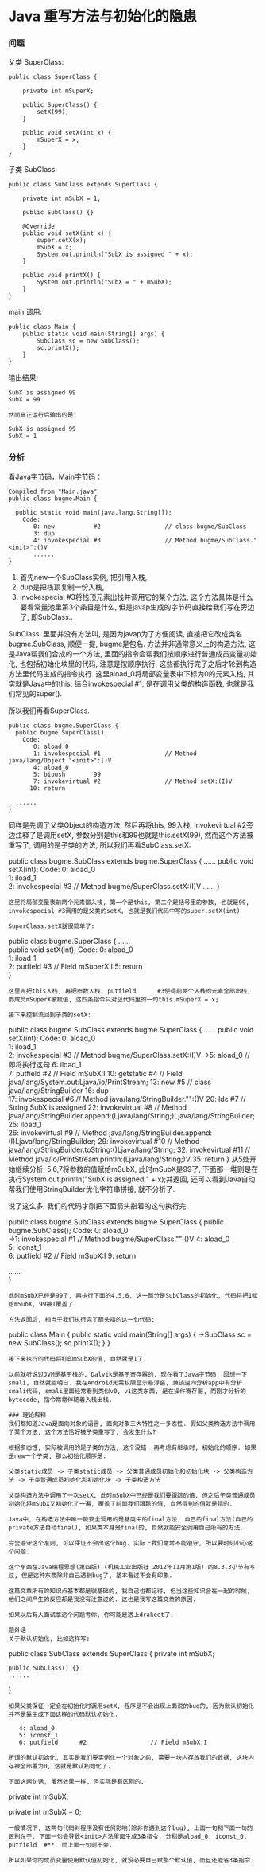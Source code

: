 Java 重写方法与初始化的隐患
===

### 问题

父类 SuperClass:

```
public class SuperClass {

    private int mSuperX;

    public SuperClass() {
        setX(99);
    }

    public void setX(int x) {
        mSuperX = x;
    }
}
```

子类 SubClass:

```
public class SubClass extends SuperClass {

    private int mSubX = 1;

    public SubClass() {}

    @Override
    public void setX(int x) {
        super.setX(x);
        mSubX = x;
        System.out.println("SubX is assigned " + x);
    }

    public void printX() {
        System.out.println("SubX = " + mSubX);
    }
}
```

main 调用:

```
public class Main {
    public static void main(String[] args) {
        SubClass sc = new SubClass();
        sc.printX();
    }
}
```

输出结果:

```
SubX is assigned 99
SubX = 99

然而真正运行后输出的是:

SubX is assigned 99
SubX = 1
```

### 分析

看Java字节码，Main字节码：

```
Compiled from "Main.java"
public class bugme.Main {
  ......
  public static void main(java.lang.String[]);
    Code:
       0: new           #2                  // class bugme/SubClass
       3: dup           
       4: invokespecial #3                  // Method bugme/SubClass."<init>":()V
       ......  
}
```

1. 首先new一个SubClass实例, 把引用入栈, 
2. dup是把栈顶复制一份入栈, 
3. invokespecial #3将栈顶元素出栈并调用它的某个方法, 这个方法具体是什么要看常量池里第3个条目是什么, 但是javap生成的字节码直接给我们写在旁边了, 即SubClass.<init>.

SubClass.<init> 里面并没有方法叫<init>, 是因为javap为了方便阅读, 直接把它改成类名bugme.SubClass, 顺便一提, bugme是包名. <init>方法并非通常意义上的构造方法, 这是Java帮我们合成的一个方法, 里面的指令会帮我们按顺序进行普通成员变量初始化, 也包括初始化块里的代码, 注意是按顺序执行, 这些都执行完了之后才轮到构造方法里代码生成的指令执行. 这里aload_0将局部变量表中下标为0的元素入栈, 其实就是Java中的this, 结合invokespecial #1, 是在调用父类的构造函数, 也就是我们常见的super().

所以我们再看SuperClass.<init>
```
public class bugme.SuperClass {
  public bugme.SuperClass();
    Code:
       0: aload_0       
       1: invokespecial #1                  // Method java/lang/Object."<init>":()V
       4: aload_0       
       5: bipush        99
       7: invokevirtual #2                  // Method setX:(I)V
      10: return  

  ......     
}
```

同样是先调了父类Object的构造方法, 然后再将this, 99入栈, invokevirtual #2旁边注释了是调用setX, 参数分别是this和99也就是this.setX(99), 然而这个方法被重写了, 调用的是子类的方法, 所以我们再看SubClass.setX:

public class bugme.SubClass extends bugme.SuperClass {
  ......
  public void setX(int);
    Code:
       0: aload_0       
       1: iload_1       
       2: invokespecial #3                  // Method bugme/SuperClass.setX:(I)V
       ......
}
```
这里将局部变量表前两个元素都入栈, 第一个是this, 第二个是括号里的参数, 也就是99, invokespecial #3调用的是父类的setX, 也就是我们代码中写的super.setX(int)

SuperClass.setX就很简单了:
```
public class bugme.SuperClass {
  ......     
  public void setX(int);
    Code:
       0: aload_0       
       1: iload_1       
       2: putfield      #3                  // Field mSuperX:I
       5: return        
}
```
这里先把this入栈, 再把参数入栈, putfield      #3使得前两个入栈的元素全部出栈, 而成员mSuperX被赋值, 这四条指令只对应代码里的一句this.mSuperX = x;

接下来控制流回到子类的setX:
```
public class bugme.SubClass extends bugme.SuperClass {
  ......
  public void setX(int);
    Code:
       0: aload_0       
       1: iload_1       
       2: invokespecial #3                  // Method bugme/SuperClass.setX:(I)V
     ->5: aload_0                           // 即将执行这句
       6: iload_1       
       7: putfield      #2                  // Field mSubX:I
      10: getstatic     #4                  // Field java/lang/System.out:Ljava/io/PrintStream;
      13: new           #5                  // class java/lang/StringBuilder
      16: dup           
      17: invokespecial #6                  // Method java/lang/StringBuilder."<init>":()V
      20: ldc           #7                  // String SubX is assigned 
      22: invokevirtual #8                  // Method java/lang/StringBuilder.append:(Ljava/lang/String;)Ljava/lang/StringBuilder;
      25: iload_1       
      26: invokevirtual #9                  // Method java/lang/StringBuilder.append:(I)Ljava/lang/StringBuilder;
      29: invokevirtual #10                 // Method java/lang/StringBuilder.toString:()Ljava/lang/String;
      32: invokevirtual #11                 // Method java/io/PrintStream.println:(Ljava/lang/String;)V
      35: return
}
从5处开始继续分析, 5,6,7将参数的值赋给mSubX, 此时mSubX是99了, 下面那一堆则是在执行System.out.println("SubX is assigned " + x);并返回, 还可以看到Java自动帮我们使用StringBuilder优化字符串拼接, 就不分析了.

说了这么多, 我们的代码才刚把下面箭头指着的这句执行完:

public class bugme.SubClass extends bugme.SuperClass {
  public bugme.SubClass();
    Code:
       0: aload_0       
     ->1: invokespecial #1                  // Method bugme/SuperClass."<init>":()V
       4: aload_0       
       5: iconst_1      
       6: putfield      #2                  // Field mSubX:I
       9: return        

  ......      
}
```
此时mSubX已经是99了, 再执行下面的4,5,6, 这一部分是SubClass的初始化, 代码将把1赋给mSubX, 99被1覆盖了.

方法返回后, 相当于我们执行完了箭头指的这一句代码:
```
public class Main {
    public static void main(String[] args) {
      ->SubClass sc = new SubClass();
        sc.printX();
    }
}
```
接下来执行的代码将打印mSubX的值, 自然就是1了.

以前就听说过JVM是基于栈的, Dalvik是基于寄存器的, 现在看了Java字节码, 回想一下smali, 自然就能明白. 我在Android无需权限显示悬浮窗, 兼谈逆向分析app中有分析smali代码, smali里面经常看到类似v0, v1这类东西, 是在操作寄存器, 而刚才分析的bytecode, 指令常常伴随着入栈出栈.

### 理论解释
我们都知道Java是面向对象的语言, 面向对象三大特性之一多态性. 假如父类构造方法中调用了某个方法, 这个方法恰好被子类重写了, 会发生什么?

根据多态性, 实际被调用的是子类的方法, 这个没错. 再考虑有继承时, 初始化的顺序. 如果是new一个子类, 那么初始化顺序是:

父类static成员 -> 子类static成员 -> 父类普通成员初始化和初始化块 -> 父类构造方法 -> 子类普通成员初始化和初始化块 -> 子类构造方法

父类构造方法中调用了一次setX, 此时mSubX中已经是我们要跟踪的值, 但之后子类普通成员初始化将mSubX又初始化了一遍, 覆盖了前面我们跟踪的值, 自然得到的值就是错的.

Java中, 在构造方法中唯一能安全调用的是基类中的final方法, 自己的final方法(自己的private方法自动final), 如果类本身是final的, 自然就能安全调用自己所有的方法.

完全遵守这个准则, 可以保证不会出这个bug. 实际上我们常常不能遵守, 所以要时刻小心这个问题.

这个东西在Java编程思想(第四版) (机械工业出版社 2012年11月第1版) 的8.3.3小节有写过, 但是这种东西除非自己遇到bug了, 基本看过不会有印象.

这篇文章所有的知识点基本都是很基础的, 我自己也都记得, 但当这些知识合在一起的时候, 他们之间产生的反应却是我没有注意过的. 这也是我写这篇文章的原因.

如果以后有人面试拿这个问题考你, 你可能是遇上drakeet了.

题外话
关于默认初始化, 比如这样写:
```
public class SubClass extends SuperClass {
    private int mSubX;

    public SubClass() {}
    ......
}
```
如果父类保证一定会在初始化时调用setX, 程序是不会出现上面说的bug的, 因为默认初始化并不是靠生成下面这样的代码默认初始化.
```
       4: aload_0       
       5: iconst_1      
       6: putfield      #2                  // Field mSubX:I
```
所谓的默认初始化, 其实是我们要实例化一个对象之前, 需要一块内存放我们的数据, 这块内存被全部置为0, 这就是默认初始化了.

下面这两句话, 虽然效果一样, 但实际是有区别的.
```
private int mSubX;

private int mSubX = 0;
```
一般情况下, 这两句代码对程序没有任何影响(除非你遇到这个bug), 上面一句和下面一句的区别在于, 下面一句会导致<init>方法里面生成3条指令, 分别是aload_0, iconst_0, putfield  #**, 而上面一句则不会.

所以如果你的成员变量使用默认值初始化, 就没必要自己赋那个默认值, 而且还能省3条指令.
